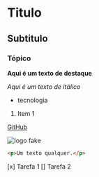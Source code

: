 # Titulo

## Subtitulo

### Tópico

**Aqui é um texto de destaque**


*Aqui é um texto de itálico*

- tecnologia

1. Item 1

[GitHub](www.github.com)


![logo fake](image.jpg)

```html
<p>Um texto qualquer.</p>
```
[x] Tarefa 1
[] Tarefa 2
